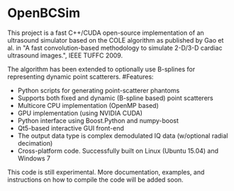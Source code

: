 # OpenBCSim
This project is a fast C++/CUDA open-source implementation of an ultrasound simulator based on the COLE algorithm as published by Gao et al. in "A fast convolution-based methodology to simulate 
2-D/3-D cardiac ultrasound images.", IEEE TUFFC 2009.

The algorithm has been extended to optionally use B-splines for representing dynamic point scatterers.
#Features:
- Python scripts for generating point-scatterer phantoms
- Supports both fixed and dynamic (B-spline based) point scatterers
- Multicore CPU implementation (OpenMP based)
- GPU implementation (using NVIDIA CUDA)
- Python interface using Boost.Python and numpy-boost
- Qt5-based interactive GUI front-end
- The output data type is complex demodulated IQ data (w/optional radial decimation)
- Cross-platform code. Successfully built on Linux (Ubuntu 15.04) and Windows 7

This code is still experimental. More documentation, examples, and instructions on how to compile the code will be added soon.
